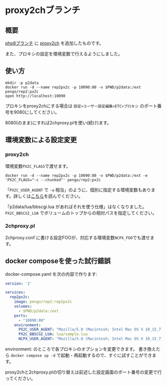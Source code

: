 # proxy2chブランチ

## 概要

[php8ブランチ](https://github.com/pen/docker-rep2/tree/php8)
に
[proxy2ch](https://notabug.org/NanashiNoGombe/proxy2ch)
を追加したものです。

また、プロキシの設定を環境変数で行えるようにしました。


## 使い方

```shell
mkdir -p p2data
docker run -d --name rep2px2c -p 10090:80 -v $PWD/p2data:/ext pengo/rep2:px2c
open http://localhost:10090
```

プロキシをproxy2chにする場合は
`設定>ユーザー設定編集>ETC>プロキシ`
のポート番号を9080にしてください。

8080(のまま)にすれば2chproxy.plを使い(続け)ます。


## 環境変数による設定変更

### proxy2ch

環境変数`PX2C_FLAGS`で渡せます。

```shell
docker run -d --name rep2px2c -p 10090:80 -v $PWD/p2data:/ext -e 'PX2C_FLAGS="-c --chunked"' pengo/rep2:px2c
```

「`PX2C_USER_AGENT` で `-a` 相当」のように、個別に指定する環境変数もあります。詳しくは[こちら](https://github.com/pen/docker-rep2/blob/px2c/rootfs/etc/service/proxy2ch/run)を読んでください。

「p2data/lua/bbscgi.lua があればそれを使う仕様」はなくなりました。
`PX2C_BBSCGI_LUA` でボリュームのトップからの相対パスを指定してください。

### 2chproxy.pl

2chproxy.conf に書ける設定FOOが、対応する環境変数`NCPX_FOO`でも渡せます。

## docker composeを使った試行錯誤

docker-compose.yaml を次の内容で作ります:

```yaml
version: '2'

services:
  rep2px2c:
    image: pengo/rep2:rep2px2c
    volumes:
      - $PWD/p2data:/ext
    ports:
      - "10090:80"
    environment:
      PX2C_USER_AGENT: "Mozilla/5.0 (Macintosh; Intel Mac OS X 10_15_7) AppleWebKit/537.36 (KHTML, like Gecko) Chrome/100.0.4896.75 Safari/537.36"
      PX2C_BBSCGI_LUA: lua/sample.lua
      NCPX_USER_AGENT: "Mozilla/5.0 (Macintosh; Intel Mac OS X 10_15_7) AppleWebKit/537.36 (KHTML, like Gecko) Chrome/100.0.4896.75 Safari/537.36"
```

environment: のところで各プロキシのオプションを変更できます。
書き換えたら `docker compose up -d` で起動・再起動するので、すぐに試すことができます。

proxy2chと2chproxy.plの切り替えは前述した設定画面のポート番号の変更で行ってください。
